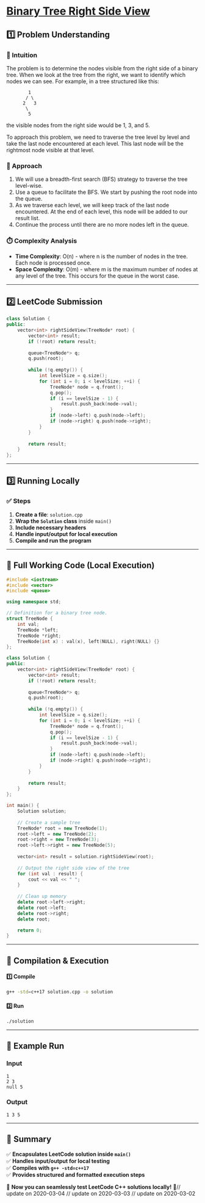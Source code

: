 # **[Binary Tree Right Side View](https://leetcode.com/problems/binary-tree-right-side-view/description/)**  

## **1️⃣ Problem Understanding**  
### **📌 Intuition**  
The problem is to determine the nodes visible from the right side of a binary tree. When we look at the tree from the right, we want to identify which nodes we can see. For example, in a tree structured like this:
```
        1
       / \
      2   3
       \
        5
```
the visible nodes from the right side would be 1, 3, and 5. 

To approach this problem, we need to traverse the tree level by level and take the last node encountered at each level. This last node will be the rightmost node visible at that level.

### **🚀 Approach**  
1. We will use a breadth-first search (BFS) strategy to traverse the tree level-wise.
2. Use a queue to facilitate the BFS. We start by pushing the root node into the queue.
3. As we traverse each level, we will keep track of the last node encountered. At the end of each level, this node will be added to our result list.
4. Continue the process until there are no more nodes left in the queue.

### **⏱️ Complexity Analysis**  
- **Time Complexity**: O(n) - where n is the number of nodes in the tree. Each node is processed once.
- **Space Complexity**: O(m) - where m is the maximum number of nodes at any level of the tree. This occurs for the queue in the worst case.

---  

## **2️⃣ LeetCode Submission**  
```cpp
class Solution {
public:
    vector<int> rightSideView(TreeNode* root) {
        vector<int> result;
        if (!root) return result;
        
        queue<TreeNode*> q;
        q.push(root);
        
        while (!q.empty()) {
            int levelSize = q.size();
            for (int i = 0; i < levelSize; ++i) {
                TreeNode* node = q.front();
                q.pop();
                if (i == levelSize - 1) {
                    result.push_back(node->val);
                }
                if (node->left) q.push(node->left);
                if (node->right) q.push(node->right);
            }
        }
        
        return result;
    }
};
```  

---  

## **3️⃣ Running Locally**  
### **✅ Steps**  
1. **Create a file**: `solution.cpp`  
2. **Wrap the `Solution` class** inside `main()`  
3. **Include necessary headers**  
4. **Handle input/output for local execution**  
5. **Compile and run the program**  

---  

## **📝 Full Working Code (Local Execution)**  
```cpp
#include <iostream>
#include <vector>
#include <queue>

using namespace std;

// Definition for a binary tree node.
struct TreeNode {
    int val;
    TreeNode *left;
    TreeNode *right;
    TreeNode(int x) : val(x), left(NULL), right(NULL) {}
};

class Solution {
public:
    vector<int> rightSideView(TreeNode* root) {
        vector<int> result;
        if (!root) return result;
        
        queue<TreeNode*> q;
        q.push(root);
        
        while (!q.empty()) {
            int levelSize = q.size();
            for (int i = 0; i < levelSize; ++i) {
                TreeNode* node = q.front();
                q.pop();
                if (i == levelSize - 1) {
                    result.push_back(node->val);
                }
                if (node->left) q.push(node->left);
                if (node->right) q.push(node->right);
            }
        }
        
        return result;
    }
};

int main() {
    Solution solution;
    
    // Create a sample tree
    TreeNode* root = new TreeNode(1);
    root->left = new TreeNode(2);
    root->right = new TreeNode(3);
    root->left->right = new TreeNode(5);
    
    vector<int> result = solution.rightSideView(root);
    
    // Output the right side view of the tree
    for (int val : result) {
        cout << val << " ";
    }
    
    // Clean up memory
    delete root->left->right;
    delete root->left;
    delete root->right;
    delete root;

    return 0;
}
```  

---  

## **🔧 Compilation & Execution**  
#### **1️⃣ Compile**  
```bash
g++ -std=c++17 solution.cpp -o solution
```  

#### **2️⃣ Run**  
```bash
./solution
```  

---  

## **🎯 Example Run**  
### **Input**  
```
1
2 3
null 5
```
### **Output**  
```
1 3 5
```  

---  

## **📌 Summary**  
✅ **Encapsulates LeetCode solution inside `main()`**  
✅ **Handles input/output for local testing**  
✅ **Compiles with `g++ -std=c++17`**  
✅ **Provides structured and formatted execution steps**  

🚀 **Now you can seamlessly test LeetCode C++ solutions locally!** 🚀// update on 2020-03-04
// update on 2020-03-03
// update on 2020-03-02
